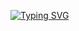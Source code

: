 <a href = "https://github.com/ModHub2020/"><img src="https://readme-typing-svg.demolab.com/?font=Fira+Code&pause=1000&color=ff8800&background=FF52BC00&width=610&lines=Coding+Is+Cool.;Keep+calm+down+and+carry+on+get+pizza." alt="Typing SVG" /></a>
